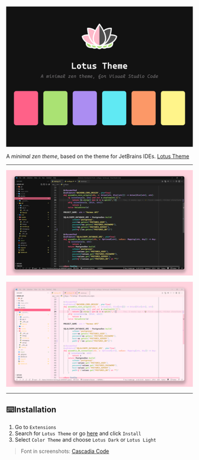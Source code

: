 ![Lotus Logo](https://raw.githubusercontent.com/SkyLissh/lotus-theme-vscode/main/assets/lotus-card.png)

A _minimal zen theme_, based on the theme for JetBrains IDEs. [Lotus Theme](https://plugins.jetbrains.com/plugin/14369-lotus-theme)

---

![Dark Screenshot](https://raw.githubusercontent.com/SkyLissh/lotus-theme-vscode/main/assets/screenshot-dark.png)

![Light Screenshot](https://raw.githubusercontent.com/SkyLissh/lotus-theme-vscode/main/assets/screenshot-light.png)

---

## ⌨️Installation

1. Go to `Extensions`
2. Search for `Lotus Theme` or go [here](https://marketplace.visualstudio.com/items?itemName=SkyLiss.lotus-theme) and click `Install`
3. Select `Color Theme` and choose `Lotus Dark` or `Lotus Light`

> Font in screenshots: [Cascadia Code](https://github.com/microsoft/cascadia-code)
